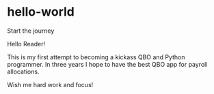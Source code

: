# hello-world
Start the journey

Hello Reader!

This is my first attempt to becoming a kickass QBO and Python programmer. In three years I hope to have the best QBO app for payroll allocations.

Wish me hard work and focus!
